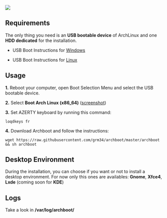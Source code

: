 ![](http://i.imgur.com/z4nv4Kj.png)

## Requirements

The only thing you need is an **USB bootable device** of ArchLinux and one **HDD dedicated** for the installation.

- USB Boot Instructions for [Windows](https://rufus.akeo.ie/?locale=fr_FR)

- USB Boot Instructions for [Linux](https://debian-facile.org/doc:install:usb-boot)

## Usage

**1.** Reboot your computer, open Boot Selection Menu and select the USB bootable device.

**2.** Select **Boot Arch Linux (x86_64)** ([screenshot](https://raw.githubusercontent.com/grm34/archboot/master/img/archlinux.png))

**3.** Set AZERTY keyboard by running this command:

`loqdkeys fr`

**4.** Download Archboot and follow the instructions:

`wget https://raw.githubusercontent.com/grm34/archboot/master/archboot && sh archboot`

## Desktop Environment

During the installation, you can choose if you want or not to install a desktop environment.
For now only this ones are availables: **Gnome**, **Xfce4**, **Lxde** (coming soon for **KDE**)

## Logs
Take a look in **/var/log/archboot/**
